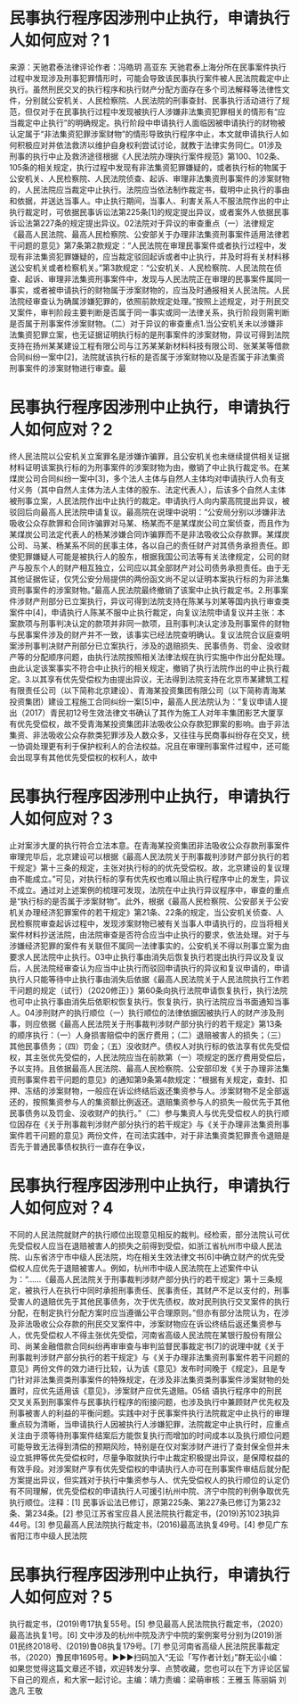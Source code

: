 # 民事执行程序因涉刑中止执行，申请执行人如何应对？1

来源：天驰君泰法律评论作者：冯皓玥 高亚东 天驰君泰上海分所在民事案件执行过程中发现涉及刑事犯罪情形时，可能会导致该民事执行案件被人民法院裁定中止执行。虽然刑民交叉的执行程序和执行财产分配方面存在多个司法解释等法律性文件，分别就公安机关、人民检察院、人民法院的刑事查封、民事执行活动进行了规范，但仅对于在民事执行过程中发现被执行人涉嫌非法集资犯罪相关的情形有“应当裁定中止执行”的明确规定。执行阶段中申请执行人面临因被申请执行的财物被认定属于“非法集资犯罪涉案财物”的情形导致执行程序中止，本文就申请执行人如何积极应对并依法救济以维护自身权利尝试讨论，就教于法律实务同仁。01涉及刑事的执行中止及救济途径根据《人民法院办理执行案件规范》第100、102条、105条的相关规定，执行过程中发现有非法集资犯罪嫌疑的，或者执行标的物属于公安机关、人民检察院、人民法院侦查、起诉、审理非法集资刑事案件的涉案财物的，人民法院应当裁定中止执行。法院应当依法制作裁定书，载明中止执行的事由和依据，并送达当事人。中止执行期间，当事人、利害关系人不服法院作出的中止执行裁定时，可依据民事诉讼法第225条[1]的规定提出异议，或者案外人依据民事诉讼法第227条的规定提出异议。02法院对于异议的审查重点（一）法律规定《最高人民法院、最高人民检察院、公安部关于办理非法集资刑事案件适用法律若干问题的意见》第7条第2款规定：“人民法院在审理民事案件或者执行过程中，发现有非法集资犯罪嫌疑的，应当裁定驳回起诉或者中止执行，并及时将有关材料移送公安机关或者检察机关。”第3款规定：“公安机关、人民检察院、人民法院在侦查、起诉、审理非法集资刑事案件中，发现与人民法院正在审理的民事案件属同一事实，或者被申请执行的财物属于涉案财物的，应当及时通报相关人民法院。人民法院经审查认为确属涉嫌犯罪的，依照前款规定处理。”按照上述规定，对于刑民交叉案件，审判阶段主要判断是否属于同一事实或同一法律关系，执行阶段则需判断是否属于刑事案件涉案财物。（二）对于异议的审查重点1.当公安机关未以涉嫌非法集资犯罪立案，也无证据证明执行标的是刑事案件的涉案财物，异议可得到法院支持在扬州某某建设工程有限公司与江苏某某新材料科技有限公司、张某某等借款合同纠纷一案中[2]，法院就该执行标的是否属于涉案财物以及是否属于非法集资刑事案件的涉案财物进行审查。最

# 民事执行程序因涉刑中止执行，申请执行人如何应对？2

终人民法院以公安机关立案罪名是涉嫌诈骗罪，且公安机关也未继续提供相关证据材料证明该案执行标的为刑事案件的涉案财物为由，撤销了中止执行裁定书。在某煤炭公司合同纠纷一案中[3]，多个法人主体与自然人主体均对申请执行人负有支付义务（其中自然人主体为法人主体的股东、法定代表人），后该多个自然人主体被刑事立案，人民法院作出中止执行的裁定。申请执行人向内蒙高院提出异议，被驳回后向最高人民法院申请复议。最高院在说理中说明：“公安局分别以涉嫌非法吸收公众存款罪和合同诈骗罪对马某、杨某而不是某煤炭公司立案侦查，而且作为某煤炭公司法定代表人的杨某涉嫌合同诈骗罪而不是非法吸收公众存款罪。某煤炭公司、马某、杨某系不同的民事主体，各以自己的责任财产对其债务承担责任。即使犯罪嫌疑人可能是被执行人的股东，根据我国公司法等有关法律规定，公司的财产与股东个人的财产相互独立，公司应以其全部财产对公司债务承担责任。由于无其他证据佐证，仅凭公安分局提供的两份函文尚不足以证明本案执行标的为非法集资刑事案件的涉案财物。”最高人民法院最终撤销了该案中止执行裁定书。2.刑事案件涉财产刑部分已立案执行，异议可得到法院支持在陈某与刘某等国内执行审查类案件中[4]，申请执行人陈某不服中止执行裁定，向复议法院申请复议并主张：本案款项与刑事判决认定的款项并非同一款项，且刑事判决认定涉及刑事案件的财物与民事案件涉及的财产并不一致，该事实已经法院查明确认。复议法院合议庭查明案涉刑事判决财产刑部分已立案执行，涉及的退赔损失、民事债务、罚金、没收财产等的分配顺序问题，由执行法院按照相关法律法规在执行实施中作出分配处理。由此认定该案事实不符合中止执行的相关规定，撤销了执行法院作出的中止执行裁定。3.以其享有优先受偿权为由提出异议，无法得到法院支持在北京市某建筑工程有限责任公司（以下简称北京建设）、青海某投资集团有限公司（以下简称青海某投资集团）建设工程施工合同纠纷一案[5]中，最高人民法院认为：“复议申请人提出（2017）青民初12号生效法律文书确认了其作为施工人对年丰集团影艺大厦享有优先受偿权，故不受青海某投资集团非法吸收公众存款犯罪案的影响。由于非法集资、非法吸收公众存款类犯罪涉及人数众多，又往往与民商事纠纷存在交叉，统一协调处理更有利于保护权利人的合法权益。况且在审理刑事案件过程中，还可能会出现享有其他优先受偿权的权利人，故中

# 民事执行程序因涉刑中止执行，申请执行人如何应对？3

止对案涉大厦的执行符合立法本意。在青海某投资集团非法吸收公众存款刑事案件审理完毕后，北京建设可以根据《最高人民法院关于刑事裁判涉财产部分执行的若干规定》第十三条的规定，主张对执行标的的优先受偿权。故，北京建设的复议理由不能成立。”可见，对执行标的享有优先权也难以阻止执行程序中止的发生，异议不成立。通过对上述案例的梳理可发现，法院在中止执行异议程序中，审查的重点是“执行标的是否属于涉案财物”。此外，根据《最高人民检察院、公安部关于公安机关办理经济犯罪案件的若干规定》第21条、22条的规定，当公安机关侦查、人民检察院审查起诉过程中，发现涉案财物已被有关当事人申请执行的，应当将相关案件材料抄送法院，由法院审查是否符合应当中止执行的要求，依法处理。对于与涉嫌经济犯罪的案件有关联但不属同一法律事实的，公安机关不得以刑事立案为由要求人民法院中止执行。03中止执行事由消失后恢复执行若提出执行异议及复议后，人民法院经审查认为应当中止执行而驳回申请执行的异议和复议申请的，申请执行人只能等待中止执行事由消失后依据《最高人民法院关于人民法院执行工作若干问题的规定（试行）（2020修正）》第60条向执行法院申请恢复执行，执行法院也可中止执行事由消失后依职权恢复执行。恢复执行，执行法院应当书面通知当事人。04涉刑财产的执行顺位（一）执行顺位的法律依据因被执行人的财产涉及刑事，则应依据《最高人民法院关于刑事裁判涉财产部分执行的若干规定》第13条的顺序执行：（一）人身损害赔偿中的医疗费用；（二）退赔被害人的损失；（三）其他民事债务；（四）罚金；（五）没收财产。债权人对执行标的依法享有优先受偿权，其主张优先受偿的，人民法院应当在前款第（一）项规定的医疗费用受偿后，予以支持。且依据最高人民法院、最高人民检察院、公安部印发《关于办理非法集资刑事案件若干问题的意见》的通知第9条第4款规定：“根据有关规定，查封、扣押、冻结的涉案财物，一般应在诉讼终结后返还集资参与人。涉案财物不足全部返还的，按照集资参与人的集资额比例返还。退赔集资参与人的损失一般优先于其他民事债务以及罚金、没收财产的执行。”（二）参与集资人与优先受偿权人的执行顺位因存在《关于刑事裁判涉财产部分执行的若干规定》与《关于办理非法集资刑事案件若干问题的意见》两份文件，在司法实践中，对于非法集资类犯罪责令退赔是否先于普通民事债权执行一直存在争议，

# 民事执行程序因涉刑中止执行，申请执行人如何应对？4

不同的人民法院就财产的执行顺位出现意见相反的裁判。经检索，部分法院认可优先受偿权人应当在退赔被害人的损失之前得到受偿，如浙江省杭州市中级人民法院、山东省济宁市中级人民法院，均在相关生效法律文书[6]中确立财产的优先受偿权人应优先于退赔被害人。例如，杭州市中级人民法院在上述案件中认为：“……《最高人民法院关于刑事裁判涉财产部分执行的若干规定》第十三条规定，被执行人在执行中同时承担刑事责任、民事责任，其财产不足以支付的，刑事受害人的退赔优先于其他民事债务，次于优先债权，故对民刑执行交叉案件的执行分配，在制定执行分配方案时应当遵循公平合理原则。”但亦有部分法院认为，在涉及非法吸收公众存款的刑民交叉案件中，涉案财物应在诉讼终结后返还集资参与人，优先受偿权人不得主张优先受偿，河南省高级人民法院在某银行股份有限公司、尚某金融借款合同纠纷再审审查与审判监督民事裁定书[7]的说理中就《关于刑事裁判涉财产部分执行的若干规定》与《关于办理非法集资刑事案件若干问题的意见》两份文件的效力进行比较，认为该《意见》发布时间晚于《规定》，且是专门针对非法集资类刑事案件的特殊规定，在涉及非法集资类刑事案件涉案财物的处置时，应优先适用该《意见》，涉案财产应优先退赔。05结 语执行程序中的刑民交叉关系到刑事案件与民事执行程序的衔接问题，也涉及执行中兼顾财产优先权及刑事被害人的利益的平衡问题。实践中对于民事案件执行法院裁定中止执行的审理重点较为清晰，当申请执行人因被执行人涉嫌犯罪，法院裁定中止执行时，应重点关注由于须等待刑事案件结案后方能恢复执行而增加的时间成本以及执行顺位问题可能导致无法得到清偿的预期风险，特别是在仅对案涉财产进行了查封保全但并未设立抵押等优先受偿权时，尽量争取就执行中止裁定积极提出异议，是保障权益的有效手段。对涉案财产享有优先受偿权的申请执行人亦可在刑事案件审结后就分配方案提出异议，但实践对于执行中集资参与人、优先受偿权人的执行顺位的认定仍有不同理解，优先受偿权的申请执行人可援引杭州中院、济宁中院的判例争取优先执行顺位。注释：[1] 民事诉讼法已修订，原第225条、第227条已修订为第232条、第234条。[2] 参见江苏省宝应县人民法院执行裁定书，(2019)苏1023执异44号。[3] 参见最高人民法院执行裁定书，(2016)最高法执复49号。[4] 参见广东省阳江市中级人民法院

# 民事执行程序因涉刑中止执行，申请执行人如何应对？5

执行裁定书，(2019)粤17执复55号。[5] 参见最高人民法院执行裁定书，（2020）最高法执复1号。[6] 文中涉及的杭州中院及济宁中院的案例案号分别为(2019)浙01民终2018号、(2019)鲁08执复179号。[7] 参见河南省高级人民法院民事裁定书，（2020）豫民申1695号。►►►扫码加入“无讼「写作者计划」”群无讼小编：如果您觉得这篇文章还不错，欢迎转发分享、点赞收藏，您也可以在下方评论区留下自己的观点，和大家一起讨论。主编：靖力责编：梁萌审核：王雅玉 陈丽娟 刘逸凡 王敬

